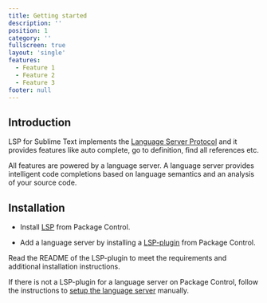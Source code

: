 ```yaml
---
title: Getting started
description: ''
position: 1
category: ''
fullscreen: true
layout: 'single'
features:
  - Feature 1
  - Feature 2
  - Feature 3
footer: null
---
```


## Introduction

LSP for Sublime Text implements the [Language Server Protocol](https://microsoft.github.io/language-server-protocol/) and it provides features like auto complete, go to definition, find all references etc.

All features are powered by a language server. A language server provides intelligent code completions based on language semantics and an analysis of your source code.

## Installation

* Install [LSP](https://packagecontrol.io/packages/LSP) from Package Control.

* Add a language server by installing a [LSP-plugin](https://packagecontrol.io/search/LSP-) from Package Control.

<alert type="warning">
Read the README of the LSP-plugin to meet the requirements and additional installation instructions.
</alert>

If there is not a LSP-plugin for a language server on Package Control, follow the instructions to [setup the language server](/setup-language-server) manually.

